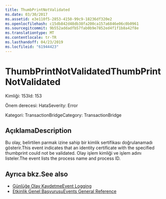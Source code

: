 ```yaml
---
title: ThumbPrintNotValidated
ms.date: 03/30/2017
ms.assetid: e3e110f5-2853-4150-99c9-18236df320e2
ms.openlocfilehash: c15db842d48db38fa200ca157a6846e06c0b0961
ms.sourcegitcommit: 9b552addadfb57fab0b9e7852ed4f1f1b8a42f8e
ms.translationtype: MT
ms.contentlocale: tr-TR
ms.lasthandoff: 04/23/2019
ms.locfileid: "61944423"
---
```

# <a name="thumbprintnotvalidated"></a><span data-ttu-id="92822-102">ThumbPrintNotValidated</span><span class="sxs-lookup"><span data-stu-id="92822-102">ThumbPrintNotValidated</span></span>
<span data-ttu-id="92822-103">Kimliği: 153</span><span class="sxs-lookup"><span data-stu-id="92822-103">Id: 153</span></span>  
  
 <span data-ttu-id="92822-104">Önem derecesi: Hata</span><span class="sxs-lookup"><span data-stu-id="92822-104">Severity: Error</span></span>  
  
 <span data-ttu-id="92822-105">Kategori: TransactionBridge</span><span class="sxs-lookup"><span data-stu-id="92822-105">Category: TransactionBridge</span></span>  
  
## <a name="description"></a><span data-ttu-id="92822-106">Açıklama</span><span class="sxs-lookup"><span data-stu-id="92822-106">Description</span></span>  
 <span data-ttu-id="92822-107">Bu olay, belirtilen parmak izine sahip bir kimlik sertifikası doğrulanamadı gösterir.</span><span class="sxs-lookup"><span data-stu-id="92822-107">This event indicates that an identity certificate with the specified thumbprint could not be validated.</span></span> <span data-ttu-id="92822-108">Olay işlem kimliği ve işlem adını listeler.</span><span class="sxs-lookup"><span data-stu-id="92822-108">The event lists the process name and process ID.</span></span>  
  
## <a name="see-also"></a><span data-ttu-id="92822-109">Ayrıca bkz.</span><span class="sxs-lookup"><span data-stu-id="92822-109">See also</span></span>

- [<span data-ttu-id="92822-110">Günlüğe Olay Kaydetme</span><span class="sxs-lookup"><span data-stu-id="92822-110">Event Logging</span></span>](../../../../../docs/framework/wcf/diagnostics/event-logging/index.md)
- [<span data-ttu-id="92822-111">Etkinlik Genel Başvurusu</span><span class="sxs-lookup"><span data-stu-id="92822-111">Events General Reference</span></span>](../../../../../docs/framework/wcf/diagnostics/event-logging/events-general-reference.md)

